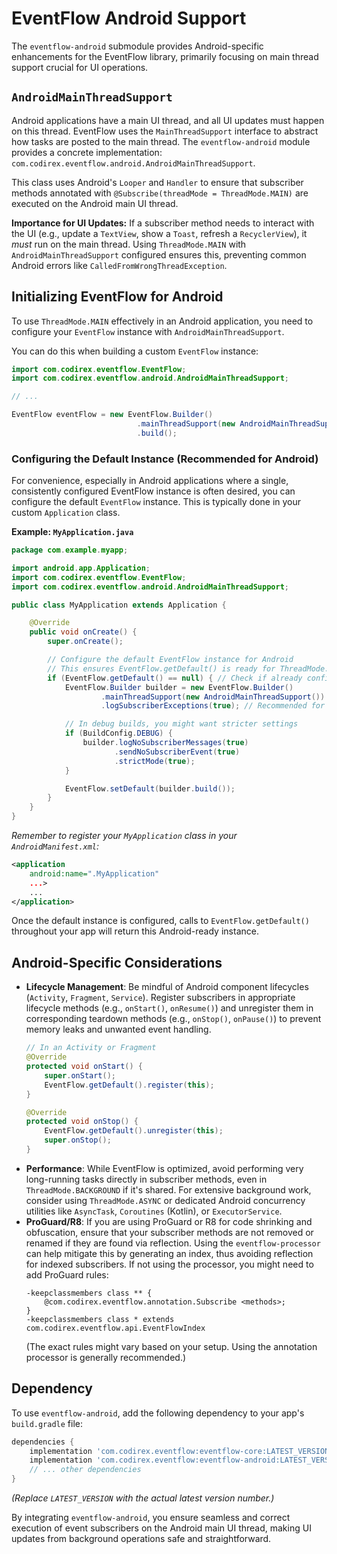 # EventFlow Android Support

The `eventflow-android` submodule provides Android-specific enhancements for the EventFlow library, primarily focusing on main thread support crucial for UI operations.

## `AndroidMainThreadSupport`

Android applications have a main UI thread, and all UI updates must happen on this thread. EventFlow uses the `MainThreadSupport` interface to abstract how tasks are posted to the main thread. The `eventflow-android` module provides a concrete implementation: `com.codirex.eventflow.android.AndroidMainThreadSupport`.

This class uses Android's `Looper` and `Handler` to ensure that subscriber methods annotated with `@Subscribe(threadMode = ThreadMode.MAIN)` are executed on the Android main UI thread.

**Importance for UI Updates:**
If a subscriber method needs to interact with the UI (e.g., update a `TextView`, show a `Toast`, refresh a `RecyclerView`), it *must* run on the main thread. Using `ThreadMode.MAIN` with `AndroidMainThreadSupport` configured ensures this, preventing common Android errors like `CalledFromWrongThreadException`.

## Initializing EventFlow for Android

To use `ThreadMode.MAIN` effectively in an Android application, you need to configure your `EventFlow` instance with `AndroidMainThreadSupport`.

You can do this when building a custom `EventFlow` instance:

```java
import com.codirex.eventflow.EventFlow;
import com.codirex.eventflow.android.AndroidMainThreadSupport;

// ...

EventFlow eventFlow = new EventFlow.Builder()
                            .mainThreadSupport(new AndroidMainThreadSupport())
                            .build();
```

### Configuring the Default Instance (Recommended for Android)

For convenience, especially in Android applications where a single, consistently configured EventFlow instance is often desired, you can configure the default `EventFlow` instance. This is typically done in your custom `Application` class.

**Example: `MyApplication.java`**

```java
package com.example.myapp;

import android.app.Application;
import com.codirex.eventflow.EventFlow;
import com.codirex.eventflow.android.AndroidMainThreadSupport;

public class MyApplication extends Application {

    @Override
    public void onCreate() {
        super.onCreate();

        // Configure the default EventFlow instance for Android
        // This ensures EventFlow.getDefault() is ready for ThreadMode.MAIN
        if (EventFlow.getDefault() == null) { // Check if already configured (e.g., by a library)
            EventFlow.Builder builder = new EventFlow.Builder()
                    .mainThreadSupport(new AndroidMainThreadSupport())
                    .logSubscriberExceptions(true); // Recommended for debugging

            // In debug builds, you might want stricter settings
            if (BuildConfig.DEBUG) {
                builder.logNoSubscriberMessages(true)
                       .sendNoSubscriberEvent(true)
                       .strictMode(true);
            }

            EventFlow.setDefault(builder.build());
        }
    }
}
```
*Remember to register your `MyApplication` class in your `AndroidManifest.xml`:*
```xml
<application
    android:name=".MyApplication"
    ...>
    ...
</application>
```

Once the default instance is configured, calls to `EventFlow.getDefault()` throughout your app will return this Android-ready instance.

## Android-Specific Considerations

*   **Lifecycle Management**: Be mindful of Android component lifecycles (`Activity`, `Fragment`, `Service`). Register subscribers in appropriate lifecycle methods (e.g., `onStart()`, `onResume()`) and unregister them in corresponding teardown methods (e.g., `onStop()`, `onPause()`) to prevent memory leaks and unwanted event handling.
    ```java
    // In an Activity or Fragment
    @Override
    protected void onStart() {
        super.onStart();
        EventFlow.getDefault().register(this);
    }

    @Override
    protected void onStop() {
        EventFlow.getDefault().unregister(this);
        super.onStop();
    }
    ```
*   **Performance**: While EventFlow is optimized, avoid performing very long-running tasks directly in subscriber methods, even in `ThreadMode.BACKGROUND` if it's shared. For extensive background work, consider using `ThreadMode.ASYNC` or dedicated Android concurrency utilities like `AsyncTask`, `Coroutines` (Kotlin), or `ExecutorService`.
*   **ProGuard/R8**: If you are using ProGuard or R8 for code shrinking and obfuscation, ensure that your subscriber methods are not removed or renamed if they are found via reflection. Using the `eventflow-processor` can help mitigate this by generating an index, thus avoiding reflection for indexed subscribers. If not using the processor, you might need to add ProGuard rules:
    ```proguard
    -keepclassmembers class ** {
        @com.codirex.eventflow.annotation.Subscribe <methods>;
    }
    -keepclassmembers class * extends com.codirex.eventflow.api.EventFlowIndex
    ```
    (The exact rules might vary based on your setup. Using the annotation processor is generally recommended.)

## Dependency

To use `eventflow-android`, add the following dependency to your app's `build.gradle` file:

```gradle
dependencies {
    implementation 'com.codirex.eventflow:eventflow-core:LATEST_VERSION' // Core is always needed
    implementation 'com.codirex.eventflow:eventflow-android:LATEST_VERSION'
    // ... other dependencies
}
```
*(Replace `LATEST_VERSION` with the actual latest version number.)*

By integrating `eventflow-android`, you ensure seamless and correct execution of event subscribers on the Android main UI thread, making UI updates from background operations safe and straightforward.
